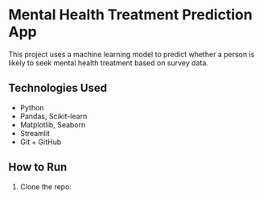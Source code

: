 # Mental Health Treatment Prediction App

This project uses a machine learning model to predict whether a person is likely to seek mental health treatment based on survey data.

## Technologies Used
- Python
- Pandas, Scikit-learn
- Matplotlib, Seaborn
- Streamlit
- Git + GitHub

##  How to Run

1. Clone the repo:
